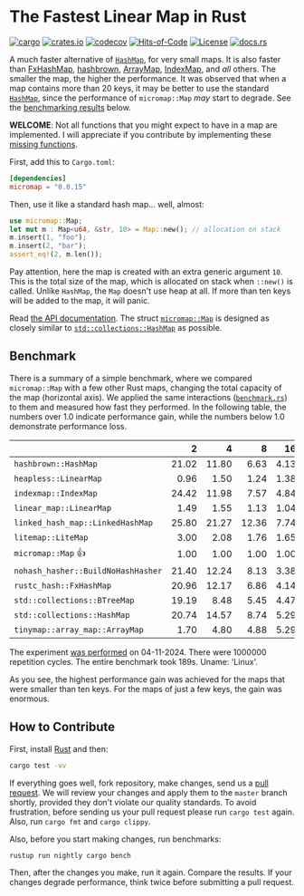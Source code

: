 # The Fastest Linear Map in Rust

[![cargo](https://github.com/yegor256/micromap/actions/workflows/cargo.yml/badge.svg)](https://github.com/yegor256/micromap/actions/workflows/cargo.yml)
[![crates.io](https://img.shields.io/crates/v/micromap.svg)](https://crates.io/crates/micromap)
[![codecov](https://codecov.io/gh/yegor256/micromap/branch/master/graph/badge.svg)](https://codecov.io/gh/yegor256/micromap)
[![Hits-of-Code](https://hitsofcode.com/github/yegor256/micromap)](https://hitsofcode.com/view/github/yegor256/micromap)
[![License](https://img.shields.io/badge/license-MIT-green.svg)](https://github.com/yegor256/micromap/blob/master/LICENSE.txt)
[![docs.rs](https://img.shields.io/docsrs/micromap)](https://docs.rs/micromap/latest/micromap/)

A much faster alternative of
[`HashMap`](https://doc.rust-lang.org/std/collections/struct.HashMap.html),
for very small maps.
It is also faster than
[FxHashMap](https://github.com/rust-lang/rustc-hash),
[hashbrown](https://github.com/rust-lang/hashbrown),
[ArrayMap](https://github.com/robjtede/tinymap),
[IndexMap](https://crates.io/crates/indexmap),
and _all_ others.
The smaller the map, the higher the performance.
It was observed that when a map contains more than 20 keys,
it may be better to use the standard
[`HashMap`](https://doc.rust-lang.org/std/collections/struct.HashMap.html),
since the performance of `micromap::Map` _may_ start to degrade.
See the [benchmarking results](#benchmark) below.

**WELCOME**:
Not all functions that you might expect to have in a map are implemented.
I will appreciate if you contribute by implementing these
[missing functions](https://github.com/yegor256/micromap/issues).

First, add this to `Cargo.toml`:

```toml
[dependencies]
micromap = "0.0.15"
```

Then, use it like a standard hash map... well, almost:

```rust
use micromap::Map;
let mut m : Map<u64, &str, 10> = Map::new(); // allocation on stack
m.insert(1, "foo");
m.insert(2, "bar");
assert_eq!(2, m.len());
```

Pay attention, here the map is created with an extra generic argument `10`.
This is the total size of the map, which is allocated on stack when `::new()`
is called. Unlike `HashMap`, the `Map` doesn't use heap at all. If more than
ten keys will be added to the map, it will panic.

Read [the API documentation](https://docs.rs/micromap/latest/micromap/).
The struct
[`micromap::Map`](https://docs.rs/micromap/latest/micromap/struct.Map.html)
is designed as closely similar to
[`std::collections::HashMap`][std] as possible.

## Benchmark

There is a summary of a simple benchmark, where we compared `micromap::Map` with
a few other Rust maps, changing the total capacity of the map (horizontal axis).
We applied the same interactions
([`benchmark.rs`][rs])
to them and measured how fast they performed. In the following table,
the numbers over 1.0 indicate performance gain,
while the numbers below 1.0 demonstrate performance loss.

<!-- benchmark -->
| | 2 | 4 | 8 | 16 | 32 | 64 | 128 |
| --- | --: | --: | --: | --: | --: | --: | --: |
| `hashbrown::HashMap` | 21.02 | 11.80 | 6.63 | 4.13 | 1.25 | 0.64 | 0.29 |
| `heapless::LinearMap` | 0.96 | 1.50 | 1.24 | 1.38 | 0.82 | 0.98 | 0.91 |
| `indexmap::IndexMap` | 24.42 | 11.98 | 7.57 | 4.84 | 1.66 | 0.93 | 0.48 |
| `linear_map::LinearMap` | 1.49 | 1.55 | 1.13 | 1.04 | 0.72 | 0.98 | 0.93 |
| `linked_hash_map::LinkedHashMap` | 25.80 | 21.27 | 12.36 | 7.74 | 2.68 | 1.49 | 0.81 |
| `litemap::LiteMap` | 3.00 | 2.08 | 1.76 | 1.65 | 0.94 | 0.85 | 0.55 |
| `micromap::Map` 👍 | 1.00 | 1.00 | 1.00 | 1.00 | 1.00 | 1.00 | 1.00 |
| `nohash_hasher::BuildNoHashHasher` | 21.40 | 12.24 | 8.13 | 3.38 | 1.19 | 0.65 | 0.36 |
| `rustc_hash::FxHashMap` | 20.96 | 12.17 | 6.86 | 4.14 | 1.00 | 0.57 | 0.29 |
| `std::collections::BTreeMap` | 19.19 | 8.48 | 5.45 | 4.47 | 2.25 | 1.20 | 0.73 |
| `std::collections::HashMap` | 20.74 | 14.57 | 8.74 | 5.29 | 2.04 | 1.04 | 0.53 |
| `tinymap::array_map::ArrayMap` | 1.70 | 4.80 | 4.88 | 5.29 | 4.28 | 4.81 | 4.89 |

The experiment [was performed][action] on 04-11-2024.
There were 1000000 repetition cycles.
The entire benchmark took 189s.
Uname: 'Linux'.

<!-- benchmark -->

As you see, the highest performance gain was achieved for the maps that
were smaller than ten keys.
For the maps of just a few keys, the gain was enormous.

## How to Contribute

First, install [Rust](https://www.rust-lang.org/tools/install) and then:

```bash
cargo test -vv
```

If everything goes well, fork repository, make changes, send us a
[pull request](https://www.yegor256.com/2014/04/15/github-guidelines.html).
We will review your changes and apply them to the `master` branch shortly,
provided they don't violate our quality standards. To avoid frustration,
before sending us your pull request please run `cargo test` again. Also,
run `cargo fmt` and `cargo clippy`.

Also, before you start making changes, run benchmarks:

```bash
rustup run nightly cargo bench
```

Then, after the changes you make, run it again. Compare the results.
If your changes
degrade performance, think twice before submitting a pull request.

[std]: https://doc.rust-lang.org/std/collections/struct.HashMap.html
[rs]: https://github.com/yegor256/micromap/blob/master/tests/benchmark.rs
[action]: https://github.com/yegor256/micromap/actions/workflows/benchmark.yml
